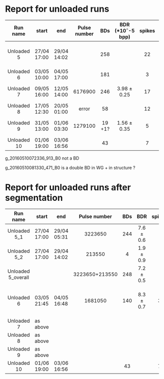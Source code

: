 # Report for unloaded runs

|  Run name  | start       | end         | Pulse number | BDs      | BDR (*10ˆ-5 bpp) | spikes | spikes_clusters | Notes |
|:----------:|-------------|-------------|:------------:|:--------:|:----------------:|:------:|:---------------:|:------:|
| Unloaded 5 | 27/04 17:00 | 29/04 14:02 |             |  258     |                  |  22    |        26       |  Lowered inc_ref_thr to 0.41 from 0.48 just for this run. 7 BDs removed manually (metric fail)|
| Unloaded 6 | 03/05 10:00 | 04/05 17:00 |              |  181     |                  |   3    |        9        |  4 BDs removed manually (metric fail)|
| Unloaded 7 | 09/05 16:00 | 12/05 14:00 |   6176900    |  246     | 3.98 ± 0.25      |  17    |     11          | 1 not a BD, 2 metric fail, g_20160510081330_471_B0 is strange  |
| Unloaded 8 | 17/05 12:30 | 20/05 01:00 | error        | 58       |                  | 12     |   10            | 1 fake BD g_20160518083421_185         |
| Unloaded 9 | 31/05 13:00 | 01/06 03:30 | 1279100      | 19 +1?   | 1.56 ± 0.35      |  5     |  8              |  not sure if g_20160501012703 is a BD or not |
| Unloaded 10| 01/06 19:00 | 03/06 16:56 |              | 43       |                  |  7     | 8               |    |



g_20160510072336_913_B0 not a BD

g_20160510081330_471_B0 is a double BD in WG + in structure ?


# Report for unloaded runs after segmentation

|  Run name    | start       | end         | Pulse number | BDs      | BDR      | spikes | spikes_clusters | Notes |
|:------------:|-------------|-------------|:------------:|:--------:|:--------:|:------:|:---------------:|:-----:|
| Unloaded 5_1 | 27/04 17:00 | 29/04 05:31 |  3223650     | 244      |7.6 ± 0.6 |        |                 |       |
| Unloaded 5_2 | 27/04 17:00 | 29/04 14:02 |  213550      |     4    |1.9 ± 0.9 |        |                 |       |
| Unloaded 5_overall |       |             |3223650+213550|   248    |7.2 ± 0.5 |        |                 |       |
| Unloaded 6   | 03/05 21:45 | 04/05 16:48 | 1681050      |  140     |8.3 ± 0.7 |   3    |                 |  4 BDs removed manually (metric fail)|
| Unloaded 7   | as above |
| Unloaded 8   | as above|
| Unloaded 9   | as above|
| Unloaded 10  | 01/06 19:00 | 03/06 16:56 | | 43       | |  7    | 8              |    |
